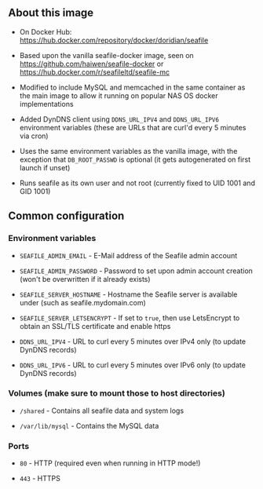 ## About this image

- On Docker Hub: https://hub.docker.com/repository/docker/doridian/seafile

- Based upon the vanilla seafile-docker image, seen on https://github.com/haiwen/seafile-docker or https://hub.docker.com/r/seafileltd/seafile-mc

- Modified to include MySQL and memcached in the same container as the main image to allow it running on popular NAS OS docker implementations

- Added DynDNS client using `DDNS_URL_IPV4` and `DDNS_URL_IPV6` environment variables (these are URLs that are curl'd every 5 minutes via cron)

- Uses the same environment variables as the vanilla image, with the exception that `DB_ROOT_PASSWD` is optional (it gets autogenerated on first launch if unset)

- Runs seafile as its own user and not root (currently fixed to UID 1001 and GID 1001)

## Common configuration

### Environment variables

- `SEAFILE_ADMIN_EMAIL` - E-Mail address of the Seafile admin account

- `SEAFILE_ADMIN_PASSWORD` - Password to set upon admin account creation (won't be overwritten if it already exists)

- `SEAFILE_SERVER_HOSTNAME` - Hostname the Seafile server is available under (such as seafile.mydomain.com)

- `SEAFILE_SERVER_LETSENCRYPT` - If set to `true`, then use LetsEncrypt to obtain an SSL/TLS certificate and enable https

- `DDNS_URL_IPV4` - URL to curl every 5 minutes over IPv4 only (to update DynDNS records)

- `DDNS_URL_IPV6` - URL to curl every 5 minutes over IPv6 only (to update DynDNS records)

### Volumes (make sure to mount those to host directories)

- `/shared` - Contains all seafile data and system logs

- `/var/lib/mysql` - Contains the MySQL data

### Ports

- `80` - HTTP (required even when running in HTTP mode!)

- `443` - HTTPS
